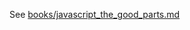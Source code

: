 See [books/javascript_the_good_parts.md](https://github.com/naaaargle/Learning-Resources/blob/master/books/javascript_the_good_parts.md)

